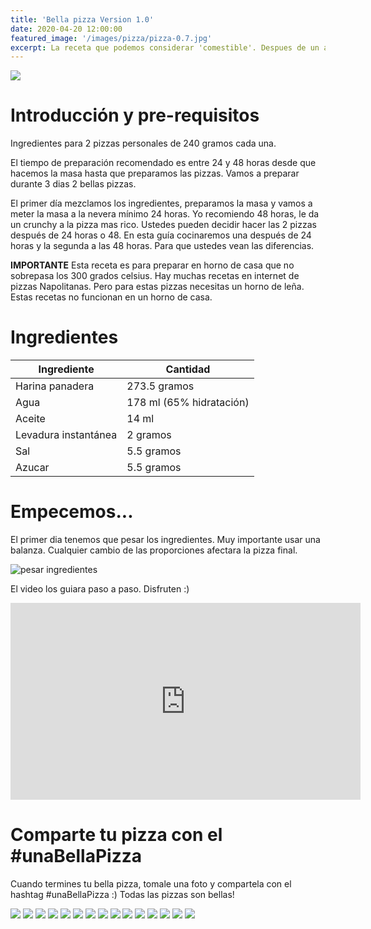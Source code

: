 ```yaml
---
title: 'Bella pizza Version 1.0'
date: 2020-04-20 12:00:00
featured_image: '/images/pizza/pizza-0.7.jpg'
excerpt: La receta que podemos considerar 'comestible'. Despues de un año aprendiendo a preparar pizzas, aprendiendo a las malas. Creo, que esta es una primera version (v1.0) comestible.
---
```


![](/images/pizza/pizza-0.7.jpg)

# Introducción y pre-requisitos
Ingredientes para 2 pizzas personales de 240 gramos cada una.

El tiempo de preparación recomendado es entre 24 y 48 horas desde que hacemos la masa hasta que preparamos las pizzas. Vamos a preparar durante 3 dias 2 bellas pizzas.

El primer día mezclamos los ingredientes, preparamos la masa y vamos a meter la masa a la nevera mínimo 24 horas. Yo recomiendo 48 horas, le da un crunchy a la pizza mas rico. Ustedes pueden decidir hacer las 2 pizzas después de 24 horas o 48. En esta guía cocinaremos una después de 24 horas y la segunda a las 48 horas. Para que ustedes vean las diferencias.

**IMPORTANTE** Esta receta es para preparar en horno de casa que no sobrepasa los 300 grados celsius. Hay muchas recetas en internet de pizzas Napolitanas. Pero para estas pizzas necesitas un horno de leña. Estas recetas no funcionan en un horno de casa.

# Ingredientes

| Ingrediente          | Cantidad                 |
|----------------------|--------------------------|
| Harina panadera      | 273.5 gramos             |
| Agua                 | 178 ml (65% hidratación) |
| Aceite               | 14 ml                    |
| Levadura instantánea | 2 gramos                 |
| Sal                  | 5.5 gramos               |
| Azucar               | 5.5 gramos               |

# Empecemos...
El primer dia tenemos que pesar los ingredientes. Muy importante usar una balanza. Cualquier cambio de las proporciones afectara la pizza final.

![pesar ingredientes](/images/pizza/pesar-ingredientes.jpg)

El video los guiara paso a paso. Disfruten :)
<iframe width="560" height="315" src="https://www.youtube.com/embed/Ty1wO15U_3k" frameborder="0" allow="accelerometer; autoplay; encrypted-media; gyroscope; picture-in-picture" allowfullscreen></iframe>

# Comparte tu pizza con el #unaBellaPizza
Cuando termines tu bella pizza, tomale una foto y compartela con el hashtag #unaBellaPizza :) Todas las pizzas son bellas!

<div class="gallery" data-columns="3">
	<img src="/images/pizza/v1-compartida-1.jpg">
	<img src="/images/pizza/v1-compartida-2.jpg">
	<img src="/images/pizza/v1-compartida-3.jpg">
	<img src="/images/pizza/v1-compartida-4.jpg">
	<img src="/images/pizza/v1-compartida-5.jpg">
	<img src="/images/pizza/v1-compartida-6.jpg">
	<img src="/images/pizza/v1-compartida-7.jpg">
	<img src="/images/pizza/v1-compartida-8x.jpg">
	<img src="/images/pizza/v1-compartida-9x.jpg">
	<img src="/images/pizza/v1-compartida-10x.jpg">
	<img src="/images/pizza/v1-compartida-11x.jpg">
	<img src="/images/pizza/v1-compartida-12x.jpg">
	<img src="/images/pizza/v1-compartida-13x.jpg">
	<img src="/images/pizza/v1-compartida-14x.jpg">
	<img src="/images/pizza/v1-compartida-15x.jpg">

</div>
